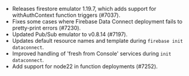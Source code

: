 - Releases firestore emulator 1.19.7, which adds support for withAuthContext function triggers (#7037).
- Fixes some cases where Firebase Data Connect deployment fails to pretty-print errors (#7230).
- Updated Pub/Sub emulator to v0.8.14 (#7197).
- Updates default resource names and template during `firebase init dataconnect`.
- Improved handling of 'fresh from Console' services during `init dataconnect`.
- Add support for node22 in function deployments (#7252).
